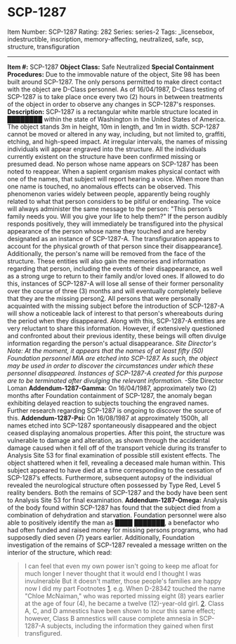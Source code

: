 # SCP-1287
Item Number: SCP-1287
Rating: 282
Series: series-2
Tags: _licensebox, indestructible, inscription, memory-affecting, neutralized, safe, scp, structure, transfiguration

---

**Item #:** SCP-1287
**Object Class:** Safe Neutralized
**Special Containment Procedures:** Due to the immovable nature of the object, Site 98 has been built around SCP-1287. The only persons permitted to make direct contact with the object are D-Class personnel.
As of 16/04/1987, D-Class testing of SCP-1287 is to take place once every two (2) hours in between treatments of the object in order to observe any changes in SCP-1287's responses.
**Description:** SCP-1287 is a rectangular white marble structure located in ████████ within the state of Washington in the United States of America. The object stands 3m in height, 10m in length, and 1m in width. SCP-1287 cannot be moved or altered in any way, including, but not limited to, graffiti, etching, and high-speed impact. At irregular intervals, the names of missing individuals will appear engraved into the structure. All the individuals currently existent on the structure have been confirmed missing or presumed dead. No person whose name appears on SCP-1287 has been noted to reappear.
When a sapient organism makes physical contact with one of the names, that subject will report hearing a voice. When more than one name is touched, no anomalous effects can be observed. This phenomenon varies widely between people, apparently being roughly related to what that person considers to be pitiful or endearing. The voice will always administer the same message to the person: "This person’s family needs you. Will you give your life to help them?"
If the person audibly responds positively, they will immediately be transfigured into the physical appearance of the person whose name they touched and are hereby designated as an instance of SCP-1287-A. The transfiguration appears to account for the physical growth of that person since their disappearance[1](javascript:;). Additionally, the person's name will be removed from the face of the structure. These entities will also gain the memories and information regarding that person, including the events of their disappearance, as well as a strong urge to return to their family and/or loved ones. If allowed to do this, instances of SCP-1287-A will lose all sense of their former personality over the course of three (3) months and will eventually completely believe that they are the missing person[2](javascript:;). All persons that were personally acquainted with the missing subject before the introduction of SCP-1287-A will show a noticeable lack of interest to that person's whereabouts during the period when they disappeared. Along with this, SCP-1287-A entities are very reluctant to share this information. However, if extensively questioned and confronted about their previous identity, these beings will often divulge information regarding the person's actual disappearance.
_Site Director's Note: At the moment, it appears that the names of at least fifty (50) Foundation personnel MIA are etched into SCP-1287. As such, the object may be used in order to discover the circumstances under which these personnel disappeared. Instances of SCP-1287-A created for this purpose are to be terminated after divulging the relevant information._ -Site Director Loman
**Addendum-1287-Gamma:** On 16/04/1987, approximately two (2) months after Foundation containment of SCP-1287, the anomaly began exhibiting delayed reaction to subjects touching the engraved names. Further research regarding SCP-1287 is ongoing to discover the source of this.
**Addendum-1287-Psi:** On 16/08/1987 at approximately 1500h, all names etched into SCP-1287 spontaneously disappeared and the object ceased displaying anomalous properties. After this point, the structure was vulnerable to damage and alteration, as shown through the accidental damage caused when it fell off of the transport vehicle during its transfer to Analysis Site 53 for final examination of possible still existent effects. The object shattered when it fell, revealing a deceased male human within. This subject appeared to have died at a time corresponding to the cessation of SCP-1287’s effects. Furthermore, subsequent autopsy of the individual revealed the neurological structure often possessed by Type Red, Level 5 reality benders. Both the remains of SCP-1287 and the body have been sent to Analysis Site 53 for final examination.
**Addendum-1287-Omega:** Analysis of the body found within SCP-1287 has found that the subject died from a combination of dehydration and starvation. Foundation personnel were also able to positively identify the man as ████ ███████, a benefactor who had often funded and raised money for missing persons programs, who had supposedly died seven (7) years earlier. Additionally, Foundation investigation of the remains of SCP-1287 revealed a message written on the interior of the structure, which read:
> I can feel that even my own power isn't going to keep me afloat for much longer
> I never thought that it would end
> I thought I was invulnerable
> But it doesn't matter, those people's families are happy now
> I did my part
Footnotes
[1](javascript:;). e.g. When D-28342 touched the name "Chloe McNaiman," who was reported missing eight (8) years earlier at the age of four (4), he became a twelve (12)-year-old girl.
[2](javascript:;). Class A, C, and D amnestics have been shown to incur this same effect; however, Class B amnestics will cause complete amnesia in SCP-1287-A subjects, including the information they gained when first transfigured.